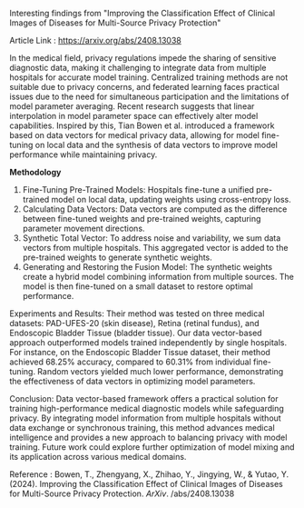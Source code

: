 
Interesting findings from "Improving the Classification Effect of Clinical Images of Diseases for Multi-Source Privacy Protection"

Article Link : https://arxiv.org/abs/2408.13038

In the medical field, privacy regulations impede the sharing of sensitive diagnostic data, making it challenging to integrate data from multiple hospitals for accurate model training. Centralized training methods are not suitable due to privacy concerns, and federated learning faces practical issues due to the need for simultaneous participation and the limitations of model parameter averaging. Recent research suggests that linear interpolation in model parameter space can effectively alter model capabilities. Inspired by this, Tian Bowen et al. introduced a framework based on data vectors for medical privacy data, allowing for model fine-tuning on local data and the synthesis of data vectors to improve model performance while maintaining privacy.

**Methodology**  

1. Fine-Tuning Pre-Trained Models: Hospitals fine-tune a unified pre-trained model on local data, updating weights using cross-entropy loss.
2. Calculating Data Vectors: Data vectors are computed as the difference between fine-tuned weights and pre-trained weights, capturing parameter movement directions.
3. Synthetic Total Vector: To address noise and variability, we sum data vectors from multiple hospitals. This aggregated vector is added to the pre-trained weights to generate synthetic weights.
4. Generating and Restoring the Fusion Model: The synthetic weights create a hybrid model combining information from multiple sources. The model is then fine-tuned on a small dataset to restore optimal performance.

Experiments and Results:
Their method was tested on three medical datasets: PAD-UFES-20 (skin disease), Retina (retinal fundus), and Endoscopic Bladder Tissue (bladder tissue). Our data vector-based approach outperformed models trained independently by single hospitals. For instance, on the Endoscopic Bladder Tissue dataset, their method achieved 68.25% accuracy, compared to 60.31% from individual fine-tuning. Random vectors yielded much lower performance, demonstrating the effectiveness of data vectors in optimizing model parameters.

Conclusion:
Data vector-based framework offers a practical solution for training high-performance medical diagnostic models while safeguarding privacy. By integrating model information from multiple hospitals without data exchange or synchronous training, this method advances medical intelligence and provides a new approach to balancing privacy with model training. Future work could explore further optimization of model mixing and its application across various medical domains.

Reference : Bowen, T., Zhengyang, X., Zhihao, Y., Jingying, W., & Yutao, Y. (2024). Improving the Classification Effect of Clinical Images of Diseases for Multi-Source Privacy Protection. _ArXiv_. /abs/2408.13038